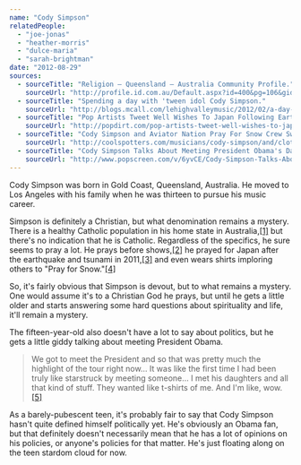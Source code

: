 ```yaml
---
name: "Cody Simpson"
relatedPeople:
  - "joe-jonas"
  - "heather-morris"
  - "dulce-maria"
  - "sarah-brightman"
date: "2012-08-29"
sources:
  - sourceTitle: "Religion – Queensland – Australia Community Profile."
    sourceUrl: "http://profile.id.com.au/Default.aspx?id=400&pg=106&gid=130&type=enum"
  - sourceTitle: "Spending a day with 'tween idol Cody Simpson."
    sourceUrl: "http://blogs.mcall.com/lehighvalleymusic/2012/02/a-day-in-the-life-of-tween-idol-cody-simpson.html"
  - sourceTitle: "Pop Artists Tweet Well Wishes To Japan Following Earthquake."
    sourceUrl: "http://popdirt.com/pop-artists-tweet-well-wishes-to-japan-following-earthquake/81425/"
  - sourceTitle: "Cody Simpson and Aviator Nation Pray For Snow Crew Sweatshirt."
    sourceUrl: "http://coolspotters.com/musicians/cody-simpson/and/clothing/aviator-nation-pray-for-snow-crew-sweatshirt/media/2418824?utm_campaign=Twitter&utm_source=cody-simpson_aviator-nation-&utm_medium=coo.ly#medium-2418824"
  - sourceTitle: "Cody Simpson Talks About Meeting President Obama's Daughters."
    sourceUrl: "http://www.popscreen.com/v/6yvCE/Cody-Simpson-Talks-About-Meeting-President-Obamas-Daughters"
---
```


Cody Simpson was born in Gold Coast, Queensland, Australia. He moved to Los Angeles with his family when he was thirteen to pursue his music career.

Simpson is definitely a Christian, but what denomination remains a mystery. There is a healthy Catholic population in his home state in Australia,<a class="source-citation" href="http://profile.id.com.au/Default.aspx?id=400&pg=106&gid=130&type=enum" title="Religion – Queensland – Australia Community Profile.">[1]</a> but there's no indication that he is Catholic. Regardless of the specifics, he sure seems to pray a lot. He prays before shows,<a class="source-citation" href="http://blogs.mcall.com/lehighvalleymusic/2012/02/a-day-in-the-life-of-tween-idol-cody-simpson.html" title="Spending a day with &apos;tween idol Cody Simpson.">[2]</a> he prayed for Japan after the earthquake and tsunami in 2011,<a class="source-citation" href="http://popdirt.com/pop-artists-tweet-well-wishes-to-japan-following-earthquake/81425/" title="Pop Artists Tweet Well Wishes To Japan Following Earthquake.">[3]</a> and even wears shirts imploring others to "Pray for Snow."<a class="source-citation" href="http://coolspotters.com/musicians/cody-simpson/and/clothing/aviator-nation-pray-for-snow-crew-sweatshirt/media/2418824?utm_campaign=Twitter&utm_source=cody-simpson_aviator-nation-&utm_medium=coo.ly#medium-2418824" title="Cody Simpson and Aviator Nation Pray For Snow Crew Sweatshirt.">[4]</a>

So, it's fairly obvious that Simpson is devout, but to what remains a mystery. One would assume it's to a Christian God he prays, but until he gets a little older and starts answering some hard questions about spirituality and life, it'll remain a mystery.

The fifteen-year-old also doesn't have a lot to say about politics, but he gets a little giddy talking about meeting President Obama.

>We got to meet the President and so that was pretty much the highlight of the tour right now… It was like the first time I had been truly like starstruck by meeting someone…
I met his daughters and all that kind of stuff. They wanted
like t-shirts of me. And I'm like, wow.<a class="source-citation" href="http://www.popscreen.com/v/6yvCE/Cody-Simpson-Talks-About-Meeting-President-Obamas-Daughters" title="Cody Simpson Talks About Meeting President Obama&apos;s Daughters.">[5]</a>

As a barely-pubescent teen, it's probably fair to say that Cody Simpson hasn't quite defined himself politically yet. He's obviously an Obama fan, but that definitely doesn't necessarily mean that he has a lot of opinions on his policies, or anyone's policies for that matter. He's just floating along on the teen stardom cloud for now.